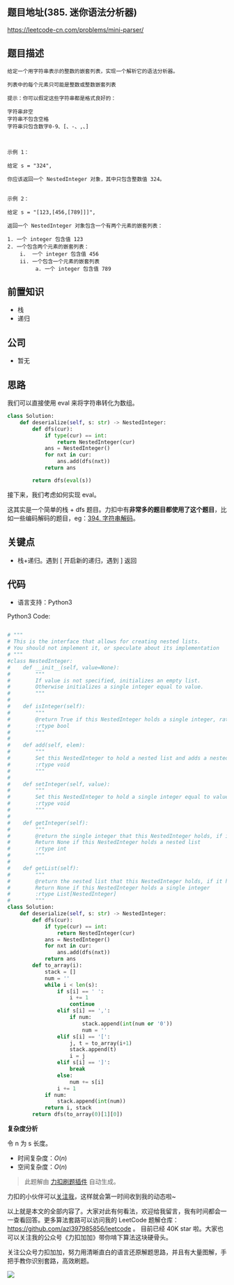 ## 题目地址(385. 迷你语法分析器)

https://leetcode-cn.com/problems/mini-parser/

## 题目描述

```
给定一个用字符串表示的整数的嵌套列表，实现一个解析它的语法分析器。

列表中的每个元素只可能是整数或整数嵌套列表

提示：你可以假定这些字符串都是格式良好的：

字符串非空
字符串不包含空格
字符串只包含数字0-9、[、-、,、]

 

示例 1：

给定 s = "324",

你应该返回一个 NestedInteger 对象，其中只包含整数值 324。


示例 2：

给定 s = "[123,[456,[789]]]",

返回一个 NestedInteger 对象包含一个有两个元素的嵌套列表：

1. 一个 integer 包含值 123
2. 一个包含两个元素的嵌套列表：
    i.  一个 integer 包含值 456
    ii. 一个包含一个元素的嵌套列表
         a. 一个 integer 包含值 789

```

## 前置知识

- 栈
- 递归

## 公司

- 暂无

## 思路

我们可以直接使用 eval 来将字符串转化为数组。

```py
class Solution:
    def deserialize(self, s: str) -> NestedInteger:
        def dfs(cur):
            if type(cur) == int:
                return NestedInteger(cur)
            ans = NestedInteger()
            for nxt in cur:
                ans.add(dfs(nxt))
            return ans

        return dfs(eval(s))
```

接下来，我们考虑如何实现 eval。

这其实是一个简单的栈 + dfs 题目。力扣中有**非常多的题目都使用了这个题目**，比如一些编码解码的题目，eg：[394. 字符串解码](https://github.com/azl397985856/leetcode/blob/master/problems/394.decode-string.md "394. 字符串解码")。

## 关键点

- 栈+递归。遇到 [ 开启新的递归，遇到 ] 返回

## 代码

- 语言支持：Python3

Python3 Code:

```python

# """
# This is the interface that allows for creating nested lists.
# You should not implement it, or speculate about its implementation
# """
#class NestedInteger:
#    def __init__(self, value=None):
#        """
#        If value is not specified, initializes an empty list.
#        Otherwise initializes a single integer equal to value.
#        """
#
#    def isInteger(self):
#        """
#        @return True if this NestedInteger holds a single integer, rather than a nested list.
#        :rtype bool
#        """
#
#    def add(self, elem):
#        """
#        Set this NestedInteger to hold a nested list and adds a nested integer elem to it.
#        :rtype void
#        """
#
#    def setInteger(self, value):
#        """
#        Set this NestedInteger to hold a single integer equal to value.
#        :rtype void
#        """
#
#    def getInteger(self):
#        """
#        @return the single integer that this NestedInteger holds, if it holds a single integer
#        Return None if this NestedInteger holds a nested list
#        :rtype int
#        """
#
#    def getList(self):
#        """
#        @return the nested list that this NestedInteger holds, if it holds a nested list
#        Return None if this NestedInteger holds a single integer
#        :rtype List[NestedInteger]
#        """
class Solution:
    def deserialize(self, s: str) -> NestedInteger:
        def dfs(cur):
            if type(cur) == int:
                return NestedInteger(cur)
            ans = NestedInteger()
            for nxt in cur:
                ans.add(dfs(nxt))
            return ans
        def to_array(i):
            stack = []
            num = ''
            while i < len(s):
                if s[i] == ' ':
                    i += 1
                    continue
                elif s[i] == ',':
                    if num:
                        stack.append(int(num or '0'))
                        num = ''
                elif s[i] == '[':
                    j, t = to_array(i+1)
                    stack.append(t)
                    i = j
                elif s[i] == ']':
                    break
                else:
                    num += s[i]
                i += 1
            if num:
                stack.append(int(num))
            return i, stack
        return dfs(to_array(0)[1][0])

```

**复杂度分析**

令 n 为 s 长度。

- 时间复杂度：$O(n)$
- 空间复杂度：$O(n)$

> 此题解由 [力扣刷题插件](https://leetcode-pp.github.io/leetcode-cheat/?tab=solution-template) 自动生成。

力扣的小伙伴可以[关注我](https://leetcode-cn.com/u/fe-lucifer/)，这样就会第一时间收到我的动态啦~

以上就是本文的全部内容了。大家对此有何看法，欢迎给我留言，我有时间都会一一查看回答。更多算法套路可以访问我的 LeetCode 题解仓库：https://github.com/azl397985856/leetcode 。 目前已经 40K star 啦。大家也可以关注我的公众号《力扣加加》带你啃下算法这块硬骨头。

关注公众号力扣加加，努力用清晰直白的语言还原解题思路，并且有大量图解，手把手教你识别套路，高效刷题。

![](https://p.ipic.vip/fq18d0.jpg)
